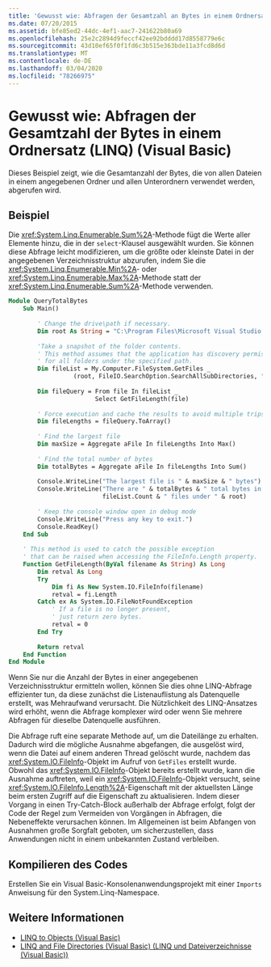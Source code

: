 ```yaml
---
title: 'Gewusst wie: Abfragen der Gesamtzahl an Bytes in einem Ordnersatz (LINQ)'
ms.date: 07/20/2015
ms.assetid: bfe85ed2-44dc-4ef1-aac7-241622b80a69
ms.openlocfilehash: 25e2c2894d9feccf42ee92bdddd17d8558779e6c
ms.sourcegitcommit: 43d10ef65f0f1fd6c3b515e363bde11a3fcd8d6d
ms.translationtype: MT
ms.contentlocale: de-DE
ms.lasthandoff: 03/04/2020
ms.locfileid: "78266975"
---
```

# <a name="how-to-query-for-the-total-number-of-bytes-in-a-set-of-folders-linq-visual-basic"></a>Gewusst wie: Abfragen der Gesamtzahl der Bytes in einem Ordnersatz (LINQ) (Visual Basic)
Dieses Beispiel zeigt, wie die Gesamtanzahl der Bytes, die von allen Dateien in einem angegebenen Ordner und allen Unterordnern verwendet werden, abgerufen wird.  
  
## <a name="example"></a>Beispiel  
 Die <xref:System.Linq.Enumerable.Sum%2A>-Methode fügt die Werte aller Elemente hinzu, die in der `select`-Klausel ausgewählt wurden. Sie können diese Abfrage leicht modifizieren, um die größte oder kleinste Datei in der angegebenen Verzeichnisstruktur abzurufen, indem Sie die <xref:System.Linq.Enumerable.Min%2A>- oder <xref:System.Linq.Enumerable.Max%2A>-Methode statt der <xref:System.Linq.Enumerable.Sum%2A>-Methode verwenden.  
  
```vb  
Module QueryTotalBytes  
    Sub Main()  
  
        ' Change the drive\path if necessary.  
        Dim root As String = "C:\Program Files\Microsoft Visual Studio 9.0\VB"  
  
        'Take a snapshot of the folder contents.  
        ' This method assumes that the application has discovery permissions  
        ' for all folders under the specified path.  
        Dim fileList = My.Computer.FileSystem.GetFiles _  
                  (root, FileIO.SearchOption.SearchAllSubDirectories, "*.*")  
  
        Dim fileQuery = From file In fileList _  
                        Select GetFileLength(file)  
  
        ' Force execution and cache the results to avoid multiple trips to the file system.  
        Dim fileLengths = fileQuery.ToArray()  
  
        ' Find the largest file  
        Dim maxSize = Aggregate aFile In fileLengths Into Max()  
  
        ' Find the total number of bytes  
        Dim totalBytes = Aggregate aFile In fileLengths Into Sum()  
  
        Console.WriteLine("The largest file is " & maxSize & " bytes")  
        Console.WriteLine("There are " & totalBytes & " total bytes in " & _  
                          fileList.Count & " files under " & root)  
  
        ' Keep the console window open in debug mode  
        Console.WriteLine("Press any key to exit.")  
        Console.ReadKey()  
    End Sub  
  
    ' This method is used to catch the possible exception  
    ' that can be raised when accessing the FileInfo.Length property.  
    Function GetFileLength(ByVal filename As String) As Long  
        Dim retval As Long  
        Try  
            Dim fi As New System.IO.FileInfo(filename)  
            retval = fi.Length  
        Catch ex As System.IO.FileNotFoundException  
            ' If a file is no longer present,  
            ' just return zero bytes.
            retval = 0  
        End Try  
  
        Return retval  
    End Function  
End Module  
```  
  
 Wenn Sie nur die Anzahl der Bytes in einer angegebenen Verzeichnisstruktur ermitteln wollen, können Sie dies ohne LINQ-Abfrage effizienter tun, da diese zunächst die Listenauflistung als Datenquelle erstellt, was Mehraufwand verursacht. Die Nützlichkeit des LINQ-Ansatzes wird erhöht, wenn die Abfrage komplexer wird oder wenn Sie mehrere Abfragen für dieselbe Datenquelle ausführen.  
  
 Die Abfrage ruft eine separate Methode auf, um die Dateilänge zu erhalten. Dadurch wird die mögliche Ausnahme abgefangen, die ausgelöst wird, wenn die Datei auf einem anderen Thread gelöscht wurde, nachdem das <xref:System.IO.FileInfo>-Objekt im Aufruf von `GetFiles` erstellt wurde. Obwohl das <xref:System.IO.FileInfo>-Objekt bereits erstellt wurde, kann die Ausnahme auftreten, weil ein <xref:System.IO.FileInfo>-Objekt versucht, seine <xref:System.IO.FileInfo.Length%2A>-Eigenschaft mit der aktuellsten Länge beim ersten Zugriff auf die Eigenschaft zu aktualisieren. Indem dieser Vorgang in einen Try-Catch-Block außerhalb der Abfrage erfolgt, folgt der Code der Regel zum Vermeiden von Vorgängen in Abfragen, die Nebeneffekte verursachen können. Im Allgemeinen ist beim Abfangen von Ausnahmen große Sorgfalt geboten, um sicherzustellen, dass Anwendungen nicht in einem unbekannten Zustand verbleiben.  
  
## <a name="compile-the-code"></a>Kompilieren des Codes  
Erstellen Sie ein Visual Basic-Konsolenanwendungsprojekt mit einer `Imports` Anweisung für den System.Linq-Namespace.
  
## <a name="see-also"></a>Weitere Informationen

- [LINQ to Objects (Visual Basic)](../../../../visual-basic/programming-guide/concepts/linq/linq-to-objects.md)
- [LINQ and File Directories (Visual Basic) (LINQ und Dateiverzeichnisse (Visual Basic))](../../../../visual-basic/programming-guide/concepts/linq/linq-and-file-directories.md)
